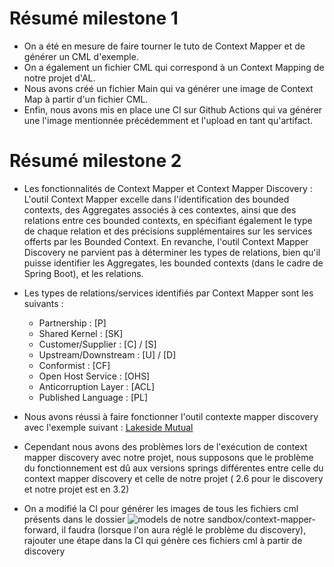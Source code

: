 # Résumé milestone 1

- On a été en mesure de faire tourner le tuto de Context Mapper et de générer un CML d'exemple.
- On a également un fichier CML qui correspond à un Context Mapping de notre projet d'AL.
- Nous avons créé un fichier Main qui va générer une image de Context Map à partir d'un fichier CML.
- Enfin, nous avons mis en place une CI sur Github Actions qui va générer une l'image mentionnée précédemment et l'upload en tant qu'artifact.

# Résumé milestone 2 

- Les fonctionnalités de Context Mapper et Context Mapper Discovery : 
L'outil Context Mapper excelle dans l'identification des bounded contexts, des Aggregates associés à ces contextes, ainsi que des relations entre ces bounded contexts, en spécifiant également le type de chaque relation et des précisions supplémentaires sur les services offerts par les Bounded Context. En revanche, l'outil Context Mapper Discovery ne parvient pas à déterminer les types de relations, bien qu'il puisse identifier les Aggregates, les bounded contexts (dans le cadre de Spring Boot), et les relations.

- Les types de relations/services identifiés par Context Mapper sont les suivants :

  - Partnership : [P]
  - Shared Kernel : [SK]
  - Customer/Supplier : [C] / [S]
  - Upstream/Downstream : [U] / [D]
  - Conformist : [CF]
  - Open Host Service : [OHS]
  - Anticorruption Layer : [ACL]
  - Published Language : [PL]

- Nous avons réussi à faire fonctionner l'outil contexte mapper discovery avec l'exemple suivant : [Lakeside Mutual](https://github.com/Microservice-API-Patterns/LakesideMutual/tree/master)

- Cependant nous avons des problèmes lors de l'exécution de context mapper discovery avec notre projet, nous supposons que le problème du fonctionnement est dû aux versions springs différentes entre celle du context mapper discovery et celle de notre projet ( 2.6 pour le discovery et notre projet est en 3.2)

- On a modifié la CI pour générer les images de tous les fichiers cml présents dans le dossier ![models](https://github.com/DeathStar3-projects/context-mapper-per-23/tree/main/sandbox/context-mapper-forward/src/main/resources/models) de notre sandbox/context-mapper-forward, il faudra (lorsque l'on aura réglé le problème du discovery), rajouter une étape dans la CI qui génère ces fichiers cml à partir de discovery
